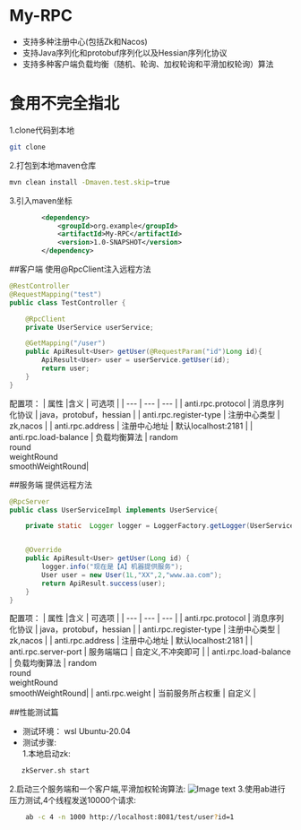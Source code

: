 # My-RPC
- 支持多种注册中心(包括Zk和Nacos)
- 支持Java序列化和protobuf序列化以及Hessian序列化协议
- 支持多种客户端负载均衡（随机、轮询、加权轮询和平滑加权轮询）算法

# 食用不完全指北
1.clone代码到本地
```bash
git clone 
```
2.打包到本地maven仓库
```bash
mvn clean install -Dmaven.test.skip=true
```
3.引入maven坐标
```xml
        <dependency>
            <groupId>org.example</groupId>
            <artifactId>My-RPC</artifactId>
            <version>1.0-SNAPSHOT</version>
        </dependency>
```
##客户端
使用@RpcClient注入远程方法
```java
@RestController
@RequestMapping("test")
public class TestController {

    @RpcClient
    private UserService userService;

    @GetMapping("/user")
    public ApiResult<User> getUser(@RequestParam("id")Long id){
        ApiResult<User> user = userService.getUser(id);
        return user;
    }
}
```
配置项：
|    属性 |含义      |  可选项   |
| --- | --- | --- |
|   anti.rpc.protocol  | 消息序列化协议        |  java，protobuf，hessian   |
|   anti.rpc.register-type  |  注册中心类型    |      zk,nacos             |
|   anti.rpc.address |  注册中心地址      |  默认localhost:2181   |
|   anti.rpc.load-balance |  负载均衡算法     | random<br>round<br>weightRound<br>smoothWeightRound|

##服务端
提供远程方法
```java
@RpcServer
public class UserServiceImpl implements UserService{

    private static  Logger logger = LoggerFactory.getLogger(UserService.class);


    @Override
    public ApiResult<User> getUser(Long id) {
        logger.info("现在是【A】机器提供服务");
        User user = new User(1L,"XX",2,"www.aa.com");
        return ApiResult.success(user);
    }
}
```
配置项：
|    属性 |含义      |  可选项   |
| --- | --- | --- |
|   anti.rpc.protocol  | 消息序列化协议        |  java，protobuf，hessian   |
|   anti.rpc.register-type  |  注册中心类型    |      zk,nacos             |
|   anti.rpc.address |  注册中心地址      |  默认localhost:2181   |
|   anti.rpc.server-port  |  服务端端口   |  自定义,不冲突即可      |
|   anti.rpc.load-balance |  负载均衡算法     | random<br>round<br>weightRound<br>smoothWeightRound|
|   anti.rpc.weight  |   当前服务所占权重  |    自定义             |

##性能测试篇
- 测试环境：
wsl Ubuntu-20.04
- 测试步骤:  
1.本地启动zk:
```bash
   zkServer.sh start 
```
2.启动三个服务端和一个客户端,平滑加权轮询算法:
![Image text]()
3.使用ab进行压力测试,4个线程发送10000个请求:
```bash
    ab -c 4 -n 1000 http://localhost:8081/test/user?id=1
```



